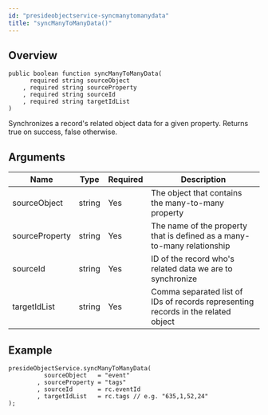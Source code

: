 ```yaml
---
id: "presideobjectservice-syncmanytomanydata"
title: "syncManyToManyData()"
---
```



## Overview




```luceescript
public boolean function syncManyToManyData(
      required string sourceObject  
    , required string sourceProperty
    , required string sourceId      
    , required string targetIdList  
)
```

Synchronizes a record's related object data for a given property. Returns true on success, false otherwise.


## Arguments


<div class="table-responsive"><table class="table"><thead><tr><th>Name</th><th>Type</th><th>Required</th><th>Description</th></tr></thead><tbody><tr><td>sourceObject</td><td>string</td><td>Yes</td><td>The object that contains the many-to-many property</td></tr><tr><td>sourceProperty</td><td>string</td><td>Yes</td><td>The name of the property that is defined as a many-to-many relationship</td></tr><tr><td>sourceId</td><td>string</td><td>Yes</td><td>ID of the record who's related data we are to synchronize</td></tr><tr><td>targetIdList</td><td>string</td><td>Yes</td><td>Comma separated list of IDs of records representing records in the related object</td></tr></tbody></table></div>


## Example


```luceescript
presideObjectService.syncManyToManyData(
          sourceObject   = "event"
        , sourceProperty = "tags"
        , sourceId       = rc.eventId
        , targetIdList   = rc.tags // e.g. "635,1,52,24"
);
```